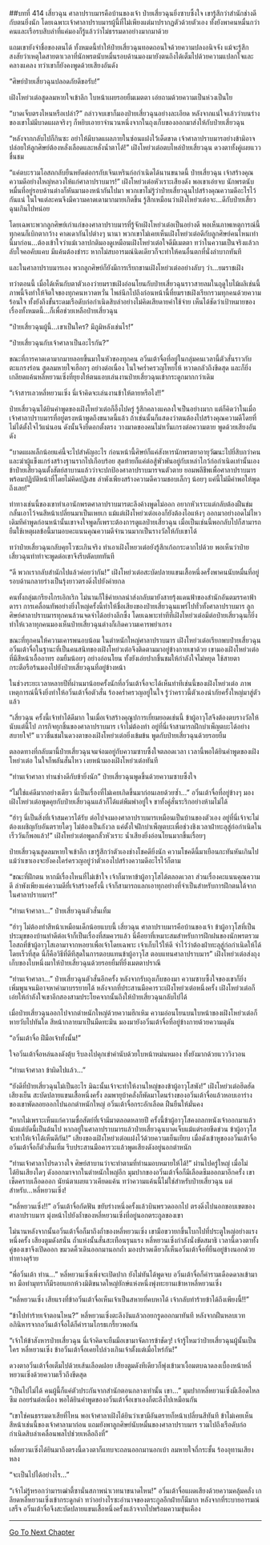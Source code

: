 ##บทที่ 414 เสี่ยวฉุน ศาลาปราบมารคือบ้านของเจ้า
ป๋ายเสี่ยวฉุนยิ่งซาบซึ้งใจ เขารู้สึกว่าสำนักช่างดีกับตนยิ่งนัก โดยเฉพาะเจ้าศาลาปราบมารผู้นี้ที่ไม่เพียงแต่มาปรากฏตัวด้วยตัวเอง ทั้งยังพาคนหมื่นกว่าคนและเรือรบสิบลำที่แค่มองก็รู้แล้วว่าไม่ธรรมดาอย่างมากมาด้วย

แถมเขายังจำชื่อของตนได้ ทั้งหมดนี้ทำให้ป๋ายเสี่ยวฉุนทอดถอนใจด้วยความปลงอนิจจัง แม้จะรู้สึกสงสัยว่าเหตุใดสายตาเวลาที่นักพรตนับหมื่นรอบด้านมองมายังตนถึงได้เต็มไปด้วยความแปลกใจและคลางแคลง ทว่าเขาก็ยังคงพูดด้วยเสียงอันดัง

“ศิษย์ป๋ายเสี่ยวฉุนปลอดภัยดีขอรับ!”

เฝิงโหย่วเต๋อสูดลมหายใจเข้าลึก ใบหน้าเผยรอยยิ้มเมตตา เอ่ยถามด้วยความเป็นห่วงเป็นใย

“บาดเจ็บตรงไหนหรือเปล่า?” กล่าวจบเขาก็มองป๋ายเสี่ยวฉุนอย่างละเอียด หลังจากแน่ใจแล้วว่าบนร่างของเขาไม่มีบาดแผลจริงๆ ก็หยิบเอายาจำนวนหนึ่งจากในถุงเก็บของออกมาส่งให้กับป๋ายเสี่ยวฉุน

“หลังจากกลับไปก็กินซะ อย่าให้มีบาดแผลภายในซ่อนแฝงไว้เด็ดขาด เจ้าศาลาปราบมารอย่างข้ามิอาจปล่อยให้ลูกศิษย์ต้องหลั่งเลือดและหลั่งน้ำตาได้!” เฝิงโหย่วเต๋อตบไหล่ป๋ายเสี่ยวฉุน ดวงตาทั้งคู่เผยแววชื่นชม

“แค่ตบะรวมโอสถกลับยืนหยัดต่อกรกับเจินเหรินก่อกำเนิดได้นานขนาดนี้ ป๋ายเสี่ยวฉุน เจ้าสร้างคุณความดีอย่างใหญ่หลวงให้แก่ศาลาปราบมาร!” เฝิงโหย่วเต๋อหัวเราะเสียงดัง พอเขาเอ่ยจบ นักพรตนับหมื่นที่อยู่รอบด้านต่างก็หันมามองหน้ากันไปมา พวกเขาไม่รู้ว่าป๋ายเสี่ยวฉุนไปสร้างคุณความดีอะไรไว้กันแน่ ในใจแต่ละคนจึงมีความคาดเดามากมายเกิดขึ้น รู้สึกเหมือนว่าเฝิงโหย่วเต๋อจะ...ดีกับป๋ายเสี่ยวฉุนเกินไปหน่อย

โดยเฉพาะพวกลูกศิษย์เก่าแก่ของศาลาปราบมารที่รู้จักเฝิงโหย่วเต๋อเป็นอย่างดี พอเห็นภาพเหตุการณ์นี้ทุกคนก็เบิกตากว้าง คาดเดากันไปต่างๆ นานา พวกเขาไม่เคยเห็นเฝิงโหย่วเต๋อดีกับลูกศิษย์คนไหนเท่านี้มาก่อน...ต้องเข้าใจว่าแม้เวลาปกติมองดูเหมือนเฝิงโหย่วเต๋อใจดีมีเมตตา ทว่าในความเป็นจริงแล้วกลับใจคอคับแคบ มีแค้นต้องชำระ หากไม่สบอารมณ์นิดเดียวก็จะทำให้คนอื่นตกที่นั่งลำบากทันที

และในศาลาปราบมารเอง พวกลูกศิษย์ก็ยังมีการเรียกขานเฝิงโหย่วเต๋ออย่างลับๆ ว่า...ยมราชเฝิง

ทว่าตอนนี้ เมื่อได้เห็นกับตาตัวเองว่ายมราชเฝิงอ่อนโยนกับป๋ายเสี่ยวฉุนราวสายลมในฤดูใบไม้ผลิเช่นนี้ ภาพนี้จึงทำให้จิตใจของทุกคนหวาดหวั่น ไพล่นึกไปถึงก่อนหน้านี้ที่ยมราชเฝิงเรียกรวมทุกคนด้วยความร้อนใจ ทั้งยังถึงขั้นระดมเรือดับก่อกำเนิดสิบลำอย่างไม่คิดเสียดายค่าใช้จ่าย เห็นได้ชัดว่าเป้าหมายของเรื่องทั้งหมดนี้...ก็เพื่อช่วยเหลือป๋ายเสี่ยวฉุน

“ป๋ายเสี่ยวฉุนผู้นี้...เขาเป็นใคร? มีภูมิหลังเช่นไร!”

“ป๋ายเสี่ยวฉุนกับเจ้าศาลาเป็นอะไรกัน?”

ขณะที่การคาดเดามากมายลอยขึ้นมาในหัวของทุกคน อวิ๋นเต้าจื่อที่อยู่ในกลุ่มคนเวลานี้ตัวสั่นราวกับตะแกรงร่อน สูดลมหายใจเฮือกๆ อย่างต่อเนื่อง ในใจคร่ำครวญโหยไห้ หวาดกลัวถึงขีดสุด และก็ยิ่งเกลียดแค้นหลี่หยวนเซิ่งที่ยุยงให้ตนแอบเล่นงานป๋ายเสี่ยวฉุนเข้ากระดูกมากกว่าเดิม

“เจ้าสารเลวหลี่หยวนเซิ่ง นี่เจ้าคิดจะเล่นงานข้าให้ตายหรือไง!!”

ป๋ายเสี่ยวฉุนได้ยินคำพูดของเฝิงโหย่วเต๋อก็อึ้งไปครู่ รู้สึกคลางแคลงใจเป็นอย่างมาก แต่ก็คิดว่าในเมื่อเจ้าศาลาปราบมารที่อยู่ตรงหน้าพูดถึงขนาดนี้แล้ว ถ้าเช่นนั้นก็แสดงว่าตนต้องไปสร้างคุณความดีโดยที่ไม่ได้ตั้งใจไว้แน่นอน ดังนั้นจึงยืดอกตั้งตรง วางมาดของคนไม่หวั่นเกรงต่อความตาย พูดด้วยเสียงอันดัง

“บาดแผลเล็กน้อยแค่นี้จะไปสำคัญอะไร ก่อนหน้านี้ศิษย์ก็แค่สังหารนักพรตยาอายุวัฒนะไปยี่สิบกว่าคน และฆ่าผู้แข็งแกร่งสร้างฐานรากไปเกือบร้อย สุดท้ายก็แค่ต่อสู้พัวพันอยู่กับเหล่าไกว้ก่อกำเนิดเท่านั้นเอง ข้าป๋ายเสี่ยวฉุนตั้งสัตย์สาบานแล้วว่าจะปกป้องศาลาปราบมารจนตัวตาย ยอมพลีชีพเพื่อศาลาปราบมาร พร้อมปฏิบัติหน้าที่โดยไม่คิดปฏิเสธ ลำพังเพียงสร้างความดีความชอบเล็กๆ น้อยๆ แค่นี้ไม่มีค่าพอให้พูดถึงเลย!”

ท่าทางเช่นนี้ของเขาทำเอานักพรตศาลาปราบมารตะลึงค้างพูดไม่ออก อยากหัวเราะแต่กลับต้องฝืนข่มกลั้นเอาไว้จนสีหน้าเปลี่ยนมาเป็นเหยเก แม้แต่เฝิงโหย่วเต๋อเองก็ยังต้องไอแห้งๆ ออกมาอย่างอดไม่ไหว เดิมทีคำพูดก่อนหน้านั้นเขาจงใจพูดก็เพราะต้องการดูแลป๋ายเสี่ยวฉุน เมื่อเป็นเช่นนี้พอกลับไปก็สามารถยืมใช้เหตุผลข้อนี้มามอบคะแนนคุณความดีจำนวนมากเป็นรางวัลให้กับเขาได้

ทว่าป๋ายเสี่ยวฉุนกลับคุยโวซะเกินจริง ทำเอาเฝิงโหยวเต๋อยังรู้สึกเก้อกระดากไปด้วย พอเห็นว่าป๋ายเสี่ยวฉุนทำท่าจะพูดต่อเขาจึงรีบตัดบททันที

“ดี พวกเรากลับสำนักไปแล้วค่อยว่ากัน!” เฝิงโหย่วเต๋อสะบัดปลายแขนเสื้อหนึ่งครั้งพาคนนับหมื่นที่อยู่รอบด้านกลายร่างเป็นรุ้งยาวตรงดิ่งไปยังค่ายกล

คนทั้งกลุ่มเกรียงไกรเอิกเริก ไม่นานก็ใช้ค่ายกลนำส่งกลับมายังสายรุ้งแดนฟ้าของสำนักอันตมรรคาฟ้าดารา การเคลื่อนทัพอย่างยิ่งใหญ่ครั้งนี้ทำให้ชื่อเสียงของป๋ายเสี่ยวฉุนแพร่ไปทั่วทั้งศาลาปราบมาร ลูกศิษย์ศาลาปราบมารทุกคนล้วนจดจำได้อย่างลึกซึ้ง โดยเฉพาะท่าทีที่เฝิงโหย่วเต๋อมีต่อป๋ายเสี่ยวฉุนก็ยิ่งทำให้เวลาทุกคนมองเห็นป๋ายเสี่ยวฉุนต่างก็เกิดความเคารพยำเกรง

ขณะที่ทุกคนให้ความเคารพนอบน้อม ในตำหนักใหญ่ศาลาปราบมาร เฝิงโหย่วเต๋อเรียกพบป๋ายเสี่ยวฉุน อวิ๋นเต้าจื่อในฐานะที่เป็นคนสนิทของเฝิงโหย่วเต๋อจึงติดตามมาอยู่ข้างกายเขาด้วย เขามองเฝิงโหย่วเต๋อที่มีสีหน้าเอื้ออาทร อมยิ้มน้อยๆ อย่างอ่อนโยน ทั้งยังเอ่ยปากชื่นชมให้กำลังใจไม่หยุด ใช้สายตากระตือรือร้นมองไปยังป๋ายเสี่ยวฉุนที่อยู่ข้างหน้า

ในช่วงระยะเวลาหลายปีที่ผ่านมาน้อยครั้งนักที่อวิ๋นเต้าจื่อจะได้เห็นท่าทีเช่นนี้ของเฝิงโหย่วเต๋อ ภาพเหตุการณ์นี้จึงยิ่งทำให้อวิ๋นเต้าจื่อตัวสั่น ร้องคร่ำครวญอยู่ในใจ รู้ว่าคราวนี้ตัวเองนำภัยครั้งใหญ่มาสู่ตัวแล้ว

“เสี่ยวฉุน ครั้งนี้เจ้าทำได้ดีมาก ในเมื่อเจ้าสร้างคุณูปการเยี่ยมยอดเช่นนี้ ข้าผู้อาวุโสจึงต้องตบรางวัลให้ นับแต่นี้ไป ภารกิจทุกชิ้นของศาลาปราบมาร เจ้าไม่ต้องทำ อยู่ที่นี่เจ้าสามารถฝึกบำเพ็ญตบะได้อย่างสบายใจ!” แววชื่นชมในดวงตาของเฝิงโหย่วเต๋อยิ่งเข้มข้น พูดกับป๋ายเสี่ยวฉุนด้วยรอยยิ้ม

ตลอดทางที่กลับมานี้ป๋ายเสี่ยวฉุนจมจ่อมอยู่กับความซาบซึ้งใจตลอดเวลา เวลานี้พอได้ยินคำพูดของเฝิงโหย่วเต๋อ ในใจก็พลันสั่นไหว เงยหน้ามองเฝิงโหย่วเต๋อทันที

“ท่านเจ้าศาลา ท่านช่างดีกับข้ายิ่งนัก” ป๋ายเสี่ยวฉุนพูดขึ้นด้วยความซาบซึ้งใจ

“ไม่ใช่แค่ดีมากอย่างเดียว นี่เป็นเรื่องที่ไม่เคยเกิดขึ้นมาก่อนเลยด้วยซ้ำ...” อวิ๋นเต้าจื่อที่อยู่ข้างๆ มองเฝิงโหย่วเต๋อพูดคุยกับป๋ายเสี่ยวฉุนแล้วก็ได้แต่พึมพำอยู่ใจ ขาทั้งคู่สั่นระริกอย่างห้ามไม่ได้

“ฮ่าๆ นี่เป็นสิ่งที่เจ้าสมควรได้รับ ต่อไปจงมองศาลาปราบมารเหมือนเป็นบ้านของตัวเอง อยู่ที่นี่เจ้าจะไม่ต้องเผชิญกับอันตรายใดๆ ไม่ต้องเป็นกังวล แค่ตั้งใจฝึกบำเพ็ญตบะเพื่อช่วงชิงเวลาฝ่าทะลุสู่ก่อกำเนิดในเร็ววันก็พอแล้ว!” เฝิงโหย่วเต๋อพูดกลั้วหัวเราะ น้ำเสียงยิ่งอ่อนโยนมากขึ้นเรื่อยๆ

ป๋ายเสี่ยวฉุนสูดลมหายใจเข้าลึก เขารู้สึกว่าตัวเองช่างโชคดียิ่งนัก ความโชคดีนี้มาเยือนกะทันหันเกินไป แม้ว่าเขาเองจะยังคงใคร่ครวญอยู่ว่าตัวเองไปสร้างความดีอะไรไว้ก็ตาม

“ขณะที่ฝึกตน หากมีเรื่องไหนที่ไม่เข้าใจ เจ้าก็มาหาข้าผู้อาวุโสได้ตลอดเวลา ส่วนเรื่องคะแนนคุณความดี ลำพังเพียงแค่ความดีที่เจ้าสร้างครั้งนี้ เจ้าก็สามารถแลกเอาทุกอย่างที่จำเป็นสำหรับการฝึกตนได้จากในศาลาปราบมาร!”

“ท่านเจ้าศาลา...” ป๋ายเสี่ยวฉุนตัวสั่นเทิ้ม

“ฮ่าๆ ไม่ต้องทำสีหน้าเหมือนเด็กน้อยแบบนี้ เสี่ยวฉุน ศาลาปราบมารคือบ้านของเจ้า ข้าผู้อาวุโสที่เป็นประมุขของบ้านทำดีต่อเจ้าก็เป็นเรื่องที่สมควรแล้ว นี่คือยาที่เหมาะสมสำหรับการฝึกฝนของนักพรตรวมโอสถที่ข้าผู้อาวุโสเอามาจากหอยาเพื่อเจ้าโดยเฉพาะ เจ้าเก็บไว้ให้ดี จำไว้ว่าต้องฝ่าทะลุสู่ก่อกำเนิดให้ได้โดยเร็วที่สุด นี่ก็คือวิธีที่ดีทีสุดในการตอบแทนข้าผู้อาวุโส ตอบแทนศาลาปราบมาร” เฝิงโหย่วเต๋อส่งถุงเก็บของใบหนึ่งมาให้ป๋ายเสี่ยวฉุนด้วยรอยยิ้มที่ยิ่งเมตตาปราณี

“ท่านเจ้าศาลา...” ป๋ายเสี่ยวฉุนตัวสั่นอีกครั้ง หลังจากรับถุงเก็บของมา ความซาบซึ้งใจของเขาก็ยิ่งเพิ่มพูนจนมิอาจหาคำมาบรรยายได้ หลังจากที่ประสานมือคารวะเฝิงโหย่วเต๋อหนึ่งครั้ง เฝิงโหย่วเต๋อก็เอ่ยให้กำลังใจเขาอีกสองสามประโยคจากนั้นถึงให้ป๋ายเสี่ยวฉุนกลับไปได้

เมื่อป๋ายเสี่ยวฉุนออกไปจากตำหนักใหญ่ด้วยความฮึกเหิม ความอ่อนโยนบนใบหน้าของเฝิงโหย่วเต๋อก็หายวับไปทันใด สีหน้ากลายมาเป็นมืดทะมึน มองมายังอวิ๋นเต้าจื่อที่อยู่ข้างกายด้วยความดุดัน

“อวิ๋นเต้าจื่อ ฝีมือเจ้าทั้งนั้น!”

ใจอวิ๋นเต้าจื่อหล่นลงดังตุ้บ รีบลงไปคุกเข่าคำนับด้วยใบหน้าหม่นหมอง ทั้งยังมากด้วยแวววิงวอน

“ท่านเจ้าศาลา ข้าผิดไปแล้ว...”

“ยังดีที่ป๋ายเสี่ยวฉุนไม่เป็นอะไร มิฉะนั้นเจ้าจะทำให้งานใหญ่ของข้าผู้อาวุโสพัง!” เฝิงโหย่วเต๋อฮึดฮัดเสียงเย็น สะบัดปลายแขนเสื้อหนึ่งครั้ง ลมพายุบ้าคลั่งก็พัดมาโดนร่างของอวิ๋นเต้าจื่อแล้วหอบเอาร่างของเขาพัดลอยออกไปนอกตำหนักใหญ่ อวิ๋นเต้าจื่อกระอักเลือด ฝืนยืนให้มั่นคง

“หากไม่เพราะเห็นแก่ความซื่อสัตย์ที่เจ้ามีมาตลอดหลายปี ครั้งนี้ข้าผู้อาวุโสคงถลกหนังเจ้าออกมาแล้ว นับแต่บัดนี้เป็นต้นไป หากอยู่ในศาลาปราบมารแล้วป๋ายเสี่ยวฉุนบาดเจ็บแม้แต่รอยขีดข่วน ข้าผู้อาวุโสจะทำให้เจ้าได้เห็นดีกัน!” เสียงของเฝิงโหย่วเต๋อแฝงไว้ด้วยความเย็นเยียบ เมื่อดังเข้าหูของอวิ๋นเต้าจื่อ อวิ๋นเต้าจื่อก็ตัวสั่นเทิ้ม รีบประสานมือคารวะแล้วพูดเสียงดังอยู่นอกตำหนัก

“ท่านเจ้าศาลาโปรดวางใจ ศิษย์สาบานว่าจะทำตามที่ท่านมอบหมายให้ได้!” ผ่านไปครู่ใหญ่ เมื่อไม่ได้ยินเสียงใดๆ ดังออกมาจากในตำหนักใหญ่อีก มุมปากของอวิ๋นเต้าจื่อก็มีเลือดซึมออกมาอีกครั้ง เขาเช็ดคราบเลือดออก นัยน์ตาเผยแววเคียดแค้น ทว่าความแค้นนี้ไม่ใช่สำหรับป๋ายเสี่ยวฉุน แต่สำหรับ...หลี่หยวนเซิ่ง!

“หลี่หยวนเซิ่ง!!” อวิ๋นเต้าจื่อกัดฟัน ขยับร่างหนึ่งครั้งแล้วบินพรวดออกไป ตรงดิ่งไปนอกขอบเขตของศาลาปราบมาร มุ่งหน้าไปยังถ้ำของหลี่หยวนเซิ่งที่อยู่นอกตระกูลของเขา

ไม่นานหลังจากนั้นอวิ๋นเต้าจื่อก็มาถึงถ้ำของหลี่หยวนเซิ่ง เขามือขวายกขึ้นโบกไปที่ประตูใหญ่อย่างแรงหนึ่งครั้ง เสียงตูมดังสนั่น ถ้ำแห่งนั้นสั่นสะเทือนรุนแรง หลี่หยวนเซิ่งกำลังนั่งขัดสมาธิ เวลานี้ดวงตาทั้งคู่ของเขาจึงเปิดออก ขมวดคิ้วเดินออกมานอกถ้ำ มองปราดเดียวก็เห็นอวิ๋นเต้าจื่อที่ยืนอยู่ข้างนอกด้วยท่าทางดุร้าย

“พี่อวิ๋นเต้า ท่าน...” หลี่หยวนเซิ่งเพิ่งจะเปิดปาก ยังไม่ทันได้พูดจบ อวิ๋นเต้าจื่อก็คำรามเดือดดาลเข้ามาหา มือทำมุทราก็มีรอยแยกห้วงมิติขนาดใหญ่ยักษ์แห่งหนึ่งพุ่งทะยานเข้าหาหลี่หยวนเซิ่ง

“หลี่หยวนเซิ่ง เสียแรงที่ข้าอวิ๋นเต้าจื่อเห็นเจ้าเป็นสหายที่คบหาได้ เจ้ากลับทำร้ายข้าได้ถึงเพียงนี้!!”

“ข้าไปทำร้ายเจ้าตอนไหน?” หลี่หยวนเซิ่งตะลึงงันแล้วถอยกรูดออกมาทันที หลังจากฝืนหลบเวทอภินิหารจากอวิ๋นเต้าจื่อได้ก็คำรามโกรธเกรี้ยวพอกัน

“เจ้าให้ข้าสังหารป๋ายเสี่ยวฉุน นี่เจ้าคิดจะยืมมือเขามาจัดการข้าชัดๆ! เจ้ารู้ไหมว่าป๋ายเสี่ยวฉุนผู้นั้นเป็นใคร หลี่หยวนเซิ่ง ข้าอวิ๋นเต้าจื่อเคยไปล่วงเกินเจ้าตั้งแต่เมื่อไหร่กัน!”

ดวงตาอวิ๋นเต้าจื่อเต็มไปด้วยเส้นเลือดฝอย เสียงตูมดังทีเดียวก็พุ่งเข้ามาเงื้อมตบฉาดลงเบื้องหน้าหลี่หยวนเซิ่งด้วยความเร็วถึงขีดสุด

“เป็นไปไม่ได้ คนผู้นี้ก็แค่ตัวประกันจากสำนักตอนกลางเท่านั้น เขา...” มุมปากหลี่หยวนเซิ่งมีเลือดไหลซึม ถอยร่นต่อเนื่อง พอได้ยินคำพูดของอวิ๋นเต้าจื่อเขาเองก็ตะลึงไปเหมือนกัน

“เขาใช่คนธรรมดาเสียที่ไหน พอเจ้าศาลาเฝิงได้ยินว่าเขามีอันตรายก็หน้าเปลี่ยนสีทันที ข้าไม่เคยเห็นสีหน้าเช่นนี้ของเจ้าศาลามาก่อน แถมยังพาลูกศิษย์นับหมื่นของศาลาปราบมาร รวมไปถึงเรือดับก่อกำเนิดสิบลำเคลื่อนพลไปช่วยเหลือถึงที่”

หลี่หยวนเซิ่งได้ยินมาถึงตรงนี้ดวงตาก็แทบจะถลนออกมานอกเบ้า ลมหายใจถี่กระชั้น ร้องอุทานเสียงหลง

“จะเป็นไปได้อย่างไร...”

“เจ้าไม่รู้หรอกว่ามารเฒ่าตี้ซานั่นสภาพน่าเวทนาขนาดไหน!” อวิ๋นเต้าจื่อแผดเสียงด้วยความคลุ้มคลั่ง เกลียดหลี่หยวนเซิ่งเข้ากระดูกดำ ทว่าอย่างไรซะอำนาจของตระกูลอีกฝ่ายก็มีมาก หลังจากที่ระบายอารมณ์เสร็จ อวิ๋นเต้าจื่อจึงสะบัดปลายแขนเสื้อหนึ่งครั้งแล้วจากไปพร้อมความขุ่นเคือง

------


[Go To Next Chapter]( ./37.md)